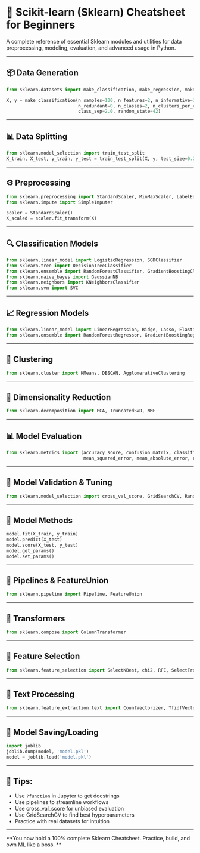 # 🎯 Scikit-learn (Sklearn) Cheatsheet for Beginners

A complete reference of essential Sklearn modules and utilities for data preprocessing, modeling, evaluation, and advanced usage in Python.

---

## 📦 Data Generation
```python
from sklearn.datasets import make_classification, make_regression, make_blobs, load_iris, load_digits, load_diabetes

X, y = make_classification(n_samples=100, n_features=2, n_informative=1,
                           n_redundant=0, n_classes=2, n_clusters_per_class=1,
                           class_sep=2.0, random_state=42)
```

---

## 📊 Data Splitting
```python
from sklearn.model_selection import train_test_split
X_train, X_test, y_train, y_test = train_test_split(X, y, test_size=0.2, random_state=42)
```

---

## ⚙️ Preprocessing
```python
from sklearn.preprocessing import StandardScaler, MinMaxScaler, LabelEncoder, OneHotEncoder, PolynomialFeatures, Binarizer, Normalizer
from sklearn.impute import SimpleImputer

scaler = StandardScaler()
X_scaled = scaler.fit_transform(X)
```

---

## 🔍 Classification Models
```python
from sklearn.linear_model import LogisticRegression, SGDClassifier
from sklearn.tree import DecisionTreeClassifier
from sklearn.ensemble import RandomForestClassifier, GradientBoostingClassifier, AdaBoostClassifier, BaggingClassifier, ExtraTreesClassifier, VotingClassifier, StackingClassifier
from sklearn.naive_bayes import GaussianNB
from sklearn.neighbors import KNeighborsClassifier
from sklearn.svm import SVC
```

---

## 📈 Regression Models
```python
from sklearn.linear_model import LinearRegression, Ridge, Lasso, ElasticNet, SGDRegressor
from sklearn.ensemble import RandomForestRegressor, GradientBoostingRegressor, AdaBoostRegressor, BaggingRegressor, ExtraTreesRegressor, StackingRegressor
```

---

## 🧪 Clustering
```python
from sklearn.cluster import KMeans, DBSCAN, AgglomerativeClustering
```

---

## 🔻 Dimensionality Reduction
```python
from sklearn.decomposition import PCA, TruncatedSVD, NMF
```

---

## 📊 Model Evaluation
```python
from sklearn.metrics import (accuracy_score, confusion_matrix, classification_report, f1_score, roc_auc_score,
                             mean_squared_error, mean_absolute_error, r2_score, silhouette_score, adjusted_rand_score)
```

---

## 🔁 Model Validation & Tuning
```python
from sklearn.model_selection import cross_val_score, GridSearchCV, RandomizedSearchCV, StratifiedKFold, KFold
```

---

## 🔄 Model Methods
```python
model.fit(X_train, y_train)
model.predict(X_test)
model.score(X_test, y_test)
model.get_params()
model.set_params()
```

---

## 🔀 Pipelines & FeatureUnion
```python
from sklearn.pipeline import Pipeline, FeatureUnion
```

---

## 🔧 Transformers
```python
from sklearn.compose import ColumnTransformer
```

---

## 🧪 Feature Selection
```python
from sklearn.feature_selection import SelectKBest, chi2, RFE, SelectFromModel
```

---

## 🔡 Text Processing
```python
from sklearn.feature_extraction.text import CountVectorizer, TfidfVectorizer
```

---

## 💾 Model Saving/Loading
```python
import joblib
joblib.dump(model, 'model.pkl')
model = joblib.load('model.pkl')
```

---

## 🧠 Tips:
- Use `?function` in Jupyter to get docstrings
- Use pipelines to streamline workflows
- Use cross_val_score for unbiased evaluation
- Use GridSearchCV to find best hyperparameters
- Practice with real datasets for intuition

---

**You now hold a 100% complete Sklearn Cheatsheet. Practice, build, and own ML like a boss. **
